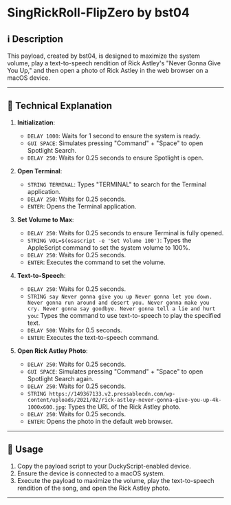 # SingRickRoll-FlipZero by bst04

## ℹ️ Description

This payload, created by bst04, is designed to maximize the system volume, play a text-to-speech rendition of Rick Astley's "Never Gonna Give You Up," and then open a photo of Rick Astley in the web browser on a macOS device.

---

## 📖 Technical Explanation

1. **Initialization**:
    - `DELAY 1000`: Waits for 1 second to ensure the system is ready.
    - `GUI SPACE`: Simulates pressing "Command" + "Space" to open Spotlight Search.
    - `DELAY 250`: Waits for 0.25 seconds to ensure Spotlight is open.

2. **Open Terminal**:
    - `STRING TERMINAL`: Types "TERMINAL" to search for the Terminal application.
    - `DELAY 250`: Waits for 0.25 seconds.
    - `ENTER`: Opens the Terminal application.

3. **Set Volume to Max**:
    - `DELAY 250`: Waits for 0.25 seconds to ensure Terminal is fully opened.
    - `STRING VOL=$(osascript -e 'Set Volume 100')`: Types the AppleScript command to set the system volume to 100%.
    - `DELAY 250`: Waits for 0.25 seconds.
    - `ENTER`: Executes the command to set the volume.

4. **Text-to-Speech**:
    - `DELAY 250`: Waits for 0.25 seconds.
    - `STRING say Never gonna give you up Never gonna let you down. Never gonna run around and desert you. Never gonna make you cry. Never gonna say goodbye. Never gonna tell a lie and hurt you`: Types the command to use text-to-speech to play the specified text.
    - `DELAY 500`: Waits for 0.5 seconds.
    - `ENTER`: Executes the text-to-speech command.

5. **Open Rick Astley Photo**:
    - `DELAY 250`: Waits for 0.25 seconds.
    - `GUI SPACE`: Simulates pressing "Command" + "Space" to open Spotlight Search again.
    - `DELAY 250`: Waits for 0.25 seconds.
    - `STRING https://149367133.v2.pressablecdn.com/wp-content/uploads/2021/02/rick-astley-never-gonna-give-you-up-4k-1000x600.jpg`: Types the URL of the Rick Astley photo.
    - `DELAY 250`: Waits for 0.25 seconds.
    - `ENTER`: Opens the photo in the default web browser.

---

## 📜 Usage

1. Copy the payload script to your DuckyScript-enabled device.
2. Ensure the device is connected to a macOS system.
3. Execute the payload to maximize the volume, play the text-to-speech rendition of the song, and open the Rick Astley photo.

---

